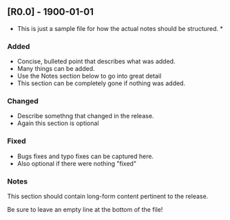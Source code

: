 ## [R0.0] - 1900-01-01

* This is just a sample file for how the actual notes should be structured. *

### Added

- Concise, bulleted point that describes what was added.
- Many things can be added.
- Use the Notes section below to go into great detail
- This section can be completely gone if nothing was added.

### Changed

- Describe somethng that changed in the release.
- Again this section is optional

### Fixed

- Bugs fixes and typo fixes can be captured here.
- Also optional if there were nothing "fixed"

### Notes

This section should contain long-form content pertinent to the release.

Be sure to leave an empty line at the bottom of the file!
